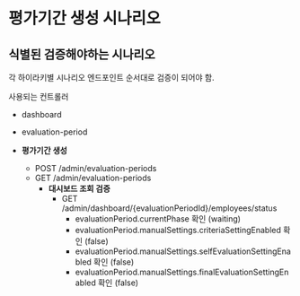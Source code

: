 # 평가기간 생성 시나리오

## 식별된 검증해야하는 시나리오

각 하이라키별 시나리오 엔드포인트 순서대로 검증이 되어야 함.

사용되는 컨트롤러
- dashboard
- evaluation-period

- **평가기간 생성**
    - POST /admin/evaluation-periods 
    - GET /admin/evaluation-periods
        - **대시보드 조회 검증**
            - GET /admin/dashboard/{evaluationPeriodId}/employees/status 
                - evaluationPeriod.currentPhase 확인 (waiting)
                - evaluationPeriod.manualSettings.criteriaSettingEnabled 확인 (false)
                - evaluationPeriod.manualSettings.selfEvaluationSettingEnabled 확인 (false)
                - evaluationPeriod.manualSettings.finalEvaluationSettingEnabled 확인 (false)

